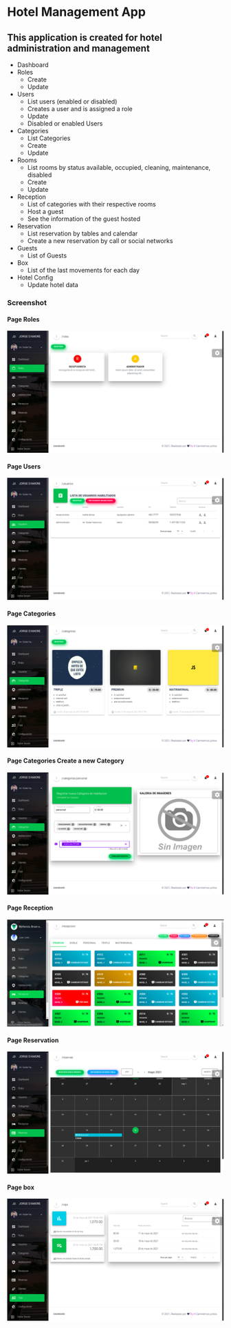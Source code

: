 # Hotel Management App

## This application is created for hotel administration and management

* Dashboard
* Roles
    * Create
    * Update
* Users
    * List users (enabled or disabled)
    * Creates a user and is assigned a role
    * Update
    * Disabled or enabled Users
* Categories
    * List Categories
    * Create
    * Update
* Rooms
    * List rooms by status available, occupied, cleaning, maintenance, disabled
    * Create
    * Update
* Reception
    * List of categories with their respective rooms
    * Host a guest
    * See the information of the guest hosted
* Reservation
    * List reservation by tables and calendar
    * Create a new reservation by call or social networks
* Guests
    * List of Guests
* Box
    * List of the last movements for each day
* Hotel Config
    * Update hotel data

### Screenshot
#### Page Roles
![screenshots1](public/assets/screenshots/image1.png)

#### Page Users
![screenshots2](public/assets/screenshots/image2.png)

#### Page Categories
![screenshots3](public/assets/screenshots/image3.png)

#### Page Categories Create a new Category
![screenshots4](public/assets/screenshots/image4.png)

#### Page Reception
![screenshots5](public/assets/screenshots/image5.png)

#### Page Reservation
![screenshots6](public/assets/screenshots/image6.png)
#### Page box
![screenshots7](public/assets/screenshots/image7.png)

